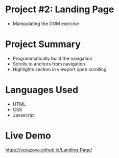 # Project #2: Landing Page

- Manipulating the DOM exercise

# Project Summary

- Programmatically build the navigation
- Scrolls to anchors from navigation
- Highlights section in viewport upon scrolling

# Languages Used

- HTML
- CSS
- Javascript

# Live Demo

https://surazova.github.io/Landing-Page/
